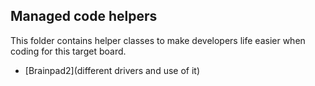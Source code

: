 ## Managed code helpers

This folder contains helper classes to make developers life easier when coding for this target board.

* [Brainpad2](different drivers and use of it)